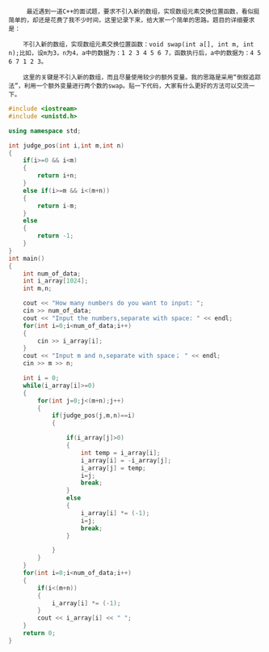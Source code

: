          最近遇到一道C++的面试题，要求不引入新的数组，实现数组元素交换位置函数，看似挺简单的，却还是花费了我不少时间，这里记录下来，给大家一个简单的思路。题目的详细要求是：

        不引入新的数组，实现数组元素交换位置函数：void swap(int a[], int m, int n);比如，设m为3，n为4，a中的数据为：1 2 3 4 5 6 7，函数执行后，a中的数据为：4 5 6 7 1 2 3。

        这里的关键是不引入新的数组，而且尽量使用较少的额外变量。我的思路是采用“倒叙追踪法”，利用一个额外变量进行两个数的swap。贴一下代码，大家有什么更好的方法可以交流一下。

```cpp
#include <iostream>
#include <unistd.h>

using namespace std;

int judge_pos(int i,int m,int n)
{
    if(i>=0 && i<m)
    {
        return i+n;
    }
    else if(i>=m && i<(m+n))
    {
        return i-m;
    }
    else
    {
        return -1;
    }
}
int main()
{
    int num_of_data;
    int i_array[1024];
    int m,n;

    cout << "How many numbers do you want to input: ";
    cin >> num_of_data;
    cout << "Input the numbers,separate with space: " << endl;
    for(int i=0;i<num_of_data;i++)
    {
        cin >> i_array[i];
    }
    cout << "Input m and n,separate with space； " << endl;
    cin >> m >> n;

    int i = 0;
    while(i_array[i]>=0)
    {
        for(int j=0;j<(m+n);j++)
        {
            if(judge_pos(j,m,n)==i)
            {

                if(i_array[j]>0)
                {
                    int temp = i_array[i];
                    i_array[i] = -i_array[j];
                    i_array[j] = temp;
                    i=j;
                    break;
                }
                else
                {
                    i_array[i] *= (-1);
                    i=j;
                    break;
                }

            }
        }
    }
    for(int i=0;i<num_of_data;i++)
    {
        if(i<(m+n))
        {
            i_array[i] *= (-1);
        }
        cout << i_array[i] << " ";
    }
    return 0;
}
```
